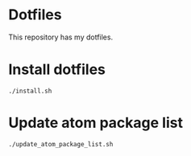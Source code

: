 # Dotfiles
This repository has my dotfiles.

# Install dotfiles
`./install.sh`

# Update atom package list
`./update_atom_package_list.sh`
